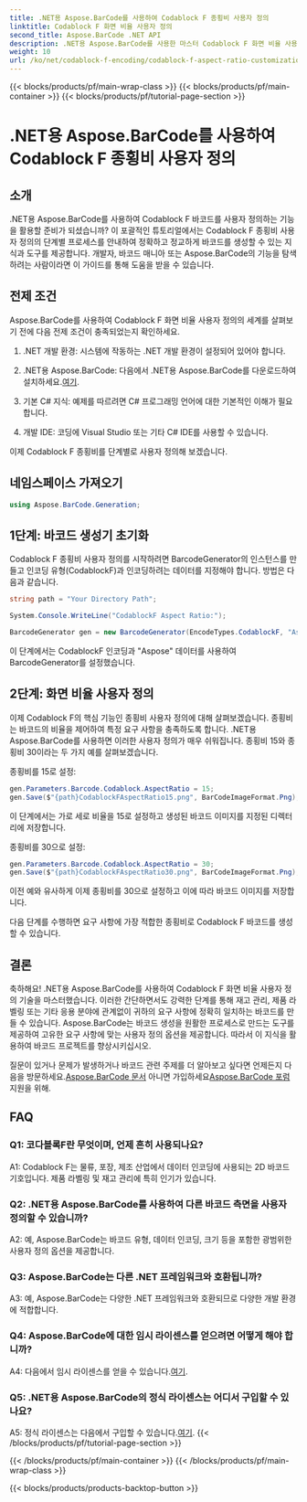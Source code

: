 ```yaml
---
title: .NET용 Aspose.BarCode를 사용하여 Codablock F 종횡비 사용자 정의
linktitle: Codablock F 화면 비율 사용자 정의
second_title: Aspose.BarCode .NET API
description: .NET용 Aspose.BarCode를 사용한 마스터 Codablock F 화면 비율 사용자 정의. 귀하의 필요에 맞는 정확한 바코드를 손쉽게 생성하십시오.
weight: 10
url: /ko/net/codablock-f-encoding/codablock-f-aspect-ratio-customization/
---
```


{{< blocks/products/pf/main-wrap-class >}}
{{< blocks/products/pf/main-container >}}
{{< blocks/products/pf/tutorial-page-section >}}

# .NET용 Aspose.BarCode를 사용하여 Codablock F 종횡비 사용자 정의

## 소개

.NET용 Aspose.BarCode를 사용하여 Codablock F 바코드를 사용자 정의하는 기능을 활용할 준비가 되셨습니까? 이 포괄적인 튜토리얼에서는 Codablock F 종횡비 사용자 정의의 단계별 프로세스를 안내하여 정확하고 정교하게 바코드를 생성할 수 있는 지식과 도구를 제공합니다. 개발자, 바코드 매니아 또는 Aspose.BarCode의 기능을 탐색하려는 사람이라면 이 가이드를 통해 도움을 받을 수 있습니다.

## 전제 조건

Aspose.BarCode를 사용하여 Codablock F 화면 비율 사용자 정의의 세계를 살펴보기 전에 다음 전제 조건이 충족되었는지 확인하세요.

1. .NET 개발 환경: 시스템에 작동하는 .NET 개발 환경이 설정되어 있어야 합니다.

2.  .NET용 Aspose.BarCode: 다음에서 .NET용 Aspose.BarCode를 다운로드하여 설치하세요.[여기](https://releases.aspose.com/barcode/net/).

3. 기본 C# 지식: 예제를 따르려면 C# 프로그래밍 언어에 대한 기본적인 이해가 필요합니다.

4. 개발 IDE: 코딩에 Visual Studio 또는 기타 C# IDE를 사용할 수 있습니다.

이제 Codablock F 종횡비를 단계별로 사용자 정의해 보겠습니다.

## 네임스페이스 가져오기

```csharp
using Aspose.BarCode.Generation;
```

## 1단계: 바코드 생성기 초기화

Codablock F 종횡비 사용자 정의를 시작하려면 BarcodeGenerator의 인스턴스를 만들고 인코딩 유형(CodablockF)과 인코딩하려는 데이터를 지정해야 합니다. 방법은 다음과 같습니다.

```csharp
string path = "Your Directory Path";

System.Console.WriteLine("CodablockF Aspect Ratio:");

BarcodeGenerator gen = new BarcodeGenerator(EncodeTypes.CodablockF, "Aspose");
```

이 단계에서는 CodablockF 인코딩과 "Aspose" 데이터를 사용하여 BarcodeGenerator를 설정했습니다.

## 2단계: 화면 비율 사용자 정의

이제 Codablock F의 핵심 기능인 종횡비 사용자 정의에 대해 살펴보겠습니다. 종횡비는 바코드의 비율을 제어하여 특정 요구 사항을 충족하도록 합니다. .NET용 Aspose.BarCode를 사용하면 이러한 사용자 정의가 매우 쉬워집니다. 종횡비 15와 종횡비 30이라는 두 가지 예를 살펴보겠습니다.

종횡비를 15로 설정:

```csharp
gen.Parameters.Barcode.Codablock.AspectRatio = 15;
gen.Save($"{path}CodablockFAspectRatio15.png", BarCodeImageFormat.Png);
```

이 단계에서는 가로 세로 비율을 15로 설정하고 생성된 바코드 이미지를 지정된 디렉터리에 저장합니다.

종횡비를 30으로 설정:

```csharp
gen.Parameters.Barcode.Codablock.AspectRatio = 30;
gen.Save($"{path}CodablockFAspectRatio30.png", BarCodeImageFormat.Png);
```

이전 예와 유사하게 이제 종횡비를 30으로 설정하고 이에 따라 바코드 이미지를 저장합니다.

다음 단계를 수행하면 요구 사항에 가장 적합한 종횡비로 Codablock F 바코드를 생성할 수 있습니다.

## 결론

축하해요! .NET용 Aspose.BarCode를 사용하여 Codablock F 화면 비율 사용자 정의 기술을 마스터했습니다. 이러한 간단하면서도 강력한 단계를 통해 재고 관리, 제품 라벨링 또는 기타 응용 분야에 관계없이 귀하의 요구 사항에 정확히 일치하는 바코드를 만들 수 있습니다. Aspose.BarCode는 바코드 생성을 원활한 프로세스로 만드는 도구를 제공하여 고유한 요구 사항에 맞는 사용자 정의 옵션을 제공합니다. 따라서 이 지식을 활용하여 바코드 프로젝트를 향상시키십시오.

 질문이 있거나 문제가 발생하거나 바코드 관련 주제를 더 알아보고 싶다면 언제든지 다음을 방문하세요.[Aspose.BarCode 문서](https://reference.aspose.com/barcode/net/) 아니면 가입하세요[Aspose.BarCode 포럼](https://forum.aspose.com/c/barcode/13) 지원을 위해.

## FAQ

### Q1: 코다블록F란 무엇이며, 언제 흔히 사용되나요?

A1: Codablock F는 물류, 포장, 제조 산업에서 데이터 인코딩에 사용되는 2D 바코드 기호입니다. 제품 라벨링 및 재고 관리에 특히 인기가 있습니다.

### Q2: .NET용 Aspose.BarCode를 사용하여 다른 바코드 측면을 사용자 정의할 수 있습니까?

A2: 예, Aspose.BarCode는 바코드 유형, 데이터 인코딩, 크기 등을 포함한 광범위한 사용자 정의 옵션을 제공합니다.

### Q3: Aspose.BarCode는 다른 .NET 프레임워크와 호환됩니까?

A3: 예, Aspose.BarCode는 다양한 .NET 프레임워크와 호환되므로 다양한 개발 환경에 적합합니다.

### Q4: Aspose.BarCode에 대한 임시 라이센스를 얻으려면 어떻게 해야 합니까?

 A4: 다음에서 임시 라이센스를 얻을 수 있습니다.[여기](https://purchase.aspose.com/temporary-license/).

### Q5: .NET용 Aspose.BarCode의 정식 라이센스는 어디서 구입할 수 있나요?

 A5: 정식 라이센스는 다음에서 구입할 수 있습니다.[여기](https://purchase.aspose.com/buy).
{{< /blocks/products/pf/tutorial-page-section >}}

{{< /blocks/products/pf/main-container >}}
{{< /blocks/products/pf/main-wrap-class >}}

{{< blocks/products/products-backtop-button >}}
